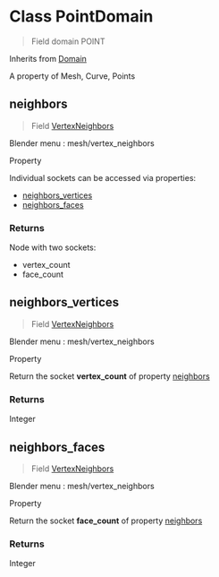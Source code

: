 
# Class PointDomain

> Field domain POINT
  
Inherits from [Domain](/docs/core/domain.MD)

A property of Mesh, Curve, Points


## neighbors

> Field [VertexNeighbors](/docs/nodes/VertexNeighbors.md)
  
Blender menu : mesh/vertex_neighbors

  Property
  
  Individual sockets can be accessed via properties:
  
  - [neighbors_vertices](#neighbors_vertices)
  - [neighbors_faces](#neighbors_faces)

### Returns

Node with two sockets:
- vertex_count
- face_count
  
  

## neighbors_vertices

> Field [VertexNeighbors](/docs/nodes/VertexNeighbors.md)
  
Blender menu : mesh/vertex_neighbors

  Property
  
  Return the socket **vertex_count** of property [neighbors](#neighbors)

### Returns

Integer



## neighbors_faces

> Field [VertexNeighbors](/docs/nodes/VertexNeighbors.md)
  
Blender menu : mesh/vertex_neighbors

  Property
  
  Return the socket **face_count** of property [neighbors](#neighbors)

### Returns

Integer

